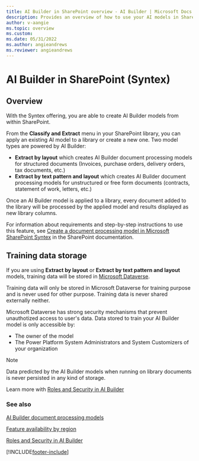 ```yaml
---
title: AI Builder in SharePoint overview - AI Builder | Microsoft Docs
description: Provides an overview of how to use your AI models in SharePoint.
author: v-aangie
ms.topic: overview
ms.custom: 
ms.date: 05/31/2022
ms.author: angieandrews
ms.reviewer: angieandrews
---
```


# AI Builder in SharePoint (Syntex)

## Overview
With the Syntex offering, you are able to create AI Builder models from within SharePoint. 

From the **Classify and Extract** menu in your SharePoint library, you can apply an existing AI model to a library or create a new one. Two model types are powered by AI Builder:
- **Extract by layout** which creates AI Builder document processing models for structured documents (Invoices, purchase orders, delivery orders, tax documents, etc.)
- **Extract by text pattern and layout** which creates AI Builder document processing models for unstructured or free form documents (contracts, statement of work, letters, etc.)

Once an AI Builder model is applied to a library, every document added to the library will be processed by the applied model and results displayed as new library columns.

For information about requirements and step-by-step instructions to use this feature, see [Create a document processing model in Microsoft SharePoint Syntex](/microsoft-365/contentunderstanding/create-a-form-processing-model.md) in the SharePoint documentation.

## Training data storage
If you are using **Extract by layout** or **Extract by text pattern and layout** models, training data will be stored in [Microsoft Dataverse](/power-apps/maker/data-platform/data-platform-intro). 

Training data will only be stored in Microsoft Dataverse for training purpose and is never used for other purpose. Training data is never shared externally neither.

Microsoft Dataverse has strong security mechanisms that prevent unauthotized access to user's data. Data stored to train your AI Builder model is only accessible by:
- The owner of the model
- The Power Platform System Administrators and System Customizers of your organization

>[!NOTE]
> Data predicted by the AI Builder models when running on library documents is never persisted in any kind of storage.

Learn more with [Roles and Security in AI Builder](/ai-builder/security)


### See also

[AI Builder document processing models](form-processing-model-overview.md)

[Feature availability by region](availability-region.md)

[Roles and Security in AI Builder](/ai-builder/security)

[!INCLUDE[footer-include](includes/footer-banner.md)]

